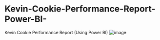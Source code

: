 # Kevin-Cookie-Performance-Report-Power-BI-
Kevin Cookie Performance Report (Using Power BI)
![image](https://user-images.githubusercontent.com/94129924/231062946-3f22ee7a-1ce8-428e-8f40-0d325a7f10f1.png)
